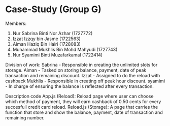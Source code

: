 # Case-Study (Group G)

Members:
1. Nur Sabrina Binti Nor Azhar (1727772)
2. Izzat Izzqy bin Jasme (1722563)
3. Aiman Haziq Bin Hairi (1728083)
4. Muhammad Mukhlis Bin Mohd Mahyudi (1727743)
5. Nur Syamimi Binti Muzafarkamal (1722414)



Division of work:
Sabrina - Responsible in creating the unlimited slots for storage. 
Aiman - Tasked on storing balance, payment, date of peak transaction and remaining discount.
Izzat - Assigned to do the reload with cashback
Mukhlis - Responsible in creating off peak hour discount.
syamimi - In charge of ensuring the balance is reflected after every transaction.


Description code
App.js (Reload): Reload page where user can choose which method of payment, they will earn cashback of 0.50 cents for every succesfull credit card reload.
Reload.js (Storage): A page that carries the function that store and show the balance, payment, date of transaction and remaining number.




